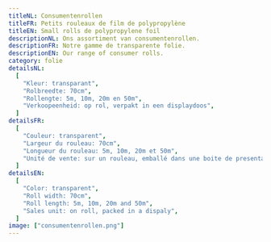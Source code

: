 ```yaml
---
titleNL: Consumentenrollen
titleFR: Petits rouleaux de film de polypropylène
titleEN: Small rolls de polypropylene foil
descriptionNL: Ons assortiment van consumentenrollen.
descriptionFR: Notre gamme de transparente folie.
descriptionEN: Our range of consumer rolls.
category: folie
detailsNL:
  [
    "Kleur: transparant",
    "Rolbreedte: 70cm",
    "Rollengte: 5m, 10m, 20m en 50m",
    "Verkoopeenheid: op rol, verpakt in een displaydoos",
  ]
detailsFR:
  [
    "Couleur: transparent",
    "Largeur du rouleau: 70cm",
    "Longueur du rouleau: 5m, 10m, 20m et 50m",
    "Unité de vente: sur un rouleau, emballé dans une boite de presentation",
  ]
detailsEN:
  [
    "Color: transparent",
    "Roll width: 70cm",
    "Roll length: 5m, 10m, 20m and 50m",
    "Sales unit: on roll, packed in a dispaly",
  ]
image: ["consumentenrollen.png"]
---
```

